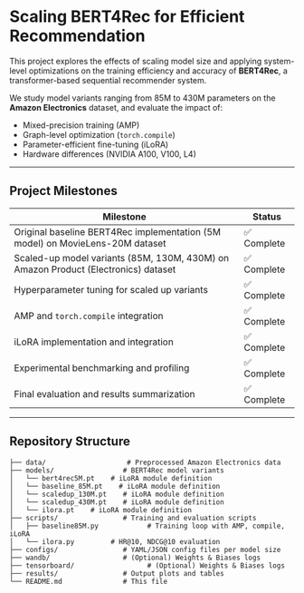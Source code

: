 # Scaling BERT4Rec for Efficient Recommendation

This project explores the effects of scaling model size and applying system-level optimizations on the training efficiency and accuracy of **BERT4Rec**, a transformer-based sequential recommender system.

We study model variants ranging from 85M to 430M parameters on the **Amazon Electronics** dataset, and evaluate the impact of:
- Mixed-precision training (AMP)
- Graph-level optimization (`torch.compile`)
- Parameter-efficient fine-tuning (iLoRA)
- Hardware differences (NVIDIA A100, V100, L4)

---

## Project Milestones

| Milestone                                        | Status      |
|--------------------------------------------------|-------------|
| Original baseline BERT4Rec implementation (5M model) on MovieLens-20M dataset     | ✅ Complete |
| Scaled-up model variants (85M, 130M, 430M) on Amazon Product (Electronics) dataset      | ✅ Complete |
| Hyperparameter tuning for scaled up variants             | ✅ Complete |
| AMP and `torch.compile` integration              | ✅ Complete |
| iLoRA implementation and integration             | ✅ Complete |
| Experimental benchmarking and profiling          | ✅ Complete |
| Final evaluation and results summarization       | ✅ Complete |

---

## Repository Structure

```text
├── data/                    # Preprocessed Amazon Electronics data
├── models/                 # BERT4Rec model variants
│   └── bert4rec5M.pt    # iLoRA module definition
│   └── baseline_85M.pt    # iLoRA module definition
│   └── scaledup_130M.pt    # iLoRA module definition
│   └── scaledup_430M.pt    # iLoRA module definition
│   └── ilora.pt    # iLoRA module definition
├── scripts/                # Training and evaluation scripts
│   ├── baseline85M.py            # Training loop with AMP, compile, iLoRA
│   └── ilora.py         # HR@10, NDCG@10 evaluation
├── configs/                # YAML/JSON config files per model size
├── wandb/                  # (Optional) Weights & Biases logs
├── tensorboard/                  # (Optional) Weights & Biases logs   
├── results/                # Output plots and tables
└── README.md               # This file
